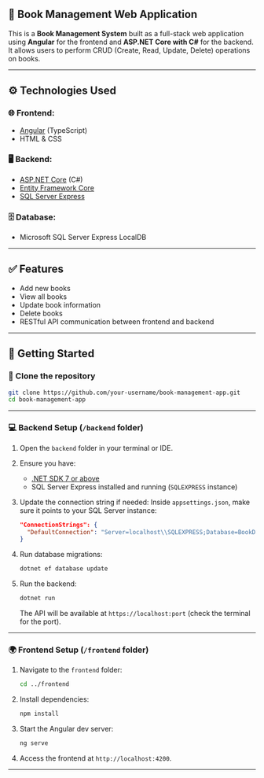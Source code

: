 ## 📘 Book Management Web Application

This is a **Book Management System** built as a full-stack web application using **Angular** for the frontend and **ASP.NET Core with C#** for the backend. It allows users to perform CRUD (Create, Read, Update, Delete) operations on books.

---

## ⚙️ Technologies Used

### 🌐 Frontend:

* [Angular](https://angular.io/) (TypeScript)
* HTML & CSS

### 🖥 Backend:

* [ASP.NET Core](https://dotnet.microsoft.com/en-us/apps/aspnet) (C#)
* [Entity Framework Core](https://learn.microsoft.com/en-us/ef/core/)
* [SQL Server Express](https://www.microsoft.com/en-us/sql-server/sql-server-downloads)

### 🗄 Database:

* Microsoft SQL Server Express LocalDB

---

## ✅ Features

* Add new books
* View all books
* Update book information
* Delete books
* RESTful API communication between frontend and backend

---

## 🚀 Getting Started

### 🔁 Clone the repository

```bash
git clone https://github.com/your-username/book-management-app.git
cd book-management-app
```

---

### 💻 Backend Setup (`/backend` folder)

1. Open the `backend` folder in your terminal or IDE.

2. Ensure you have:

   * [.NET SDK 7 or above](https://dotnet.microsoft.com/en-us/download)
   * SQL Server Express installed and running (`SQLEXPRESS` instance)

3. Update the connection string if needed:
   Inside `appsettings.json`, make sure it points to your SQL Server instance:

   ```json
   "ConnectionStrings": {
     "DefaultConnection": "Server=localhost\\SQLEXPRESS;Database=BookDb;Trusted_Connection=True;TrustServerCertificate=True;"
   }
   ```

4. Run database migrations:

   ```bash
   dotnet ef database update
   ```

5. Run the backend:

   ```bash
   dotnet run
   ```

   The API will be available at `https://localhost:port` (check the terminal for the port).

---

### 🌍 Frontend Setup (`/frontend` folder)

1. Navigate to the `frontend` folder:

   ```bash
   cd ../frontend
   ```

2. Install dependencies:

   ```bash
   npm install
   ```

3. Start the Angular dev server:

   ```bash
   ng serve
   ```

4. Access the frontend at `http://localhost:4200`.

---

